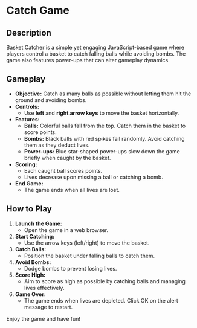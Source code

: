 # Catch Game

## Description

Basket Catcher is a simple yet engaging JavaScript-based game where players control a basket to catch falling balls while avoiding bombs. The game also features power-ups that can alter gameplay dynamics.

## Gameplay

- **Objective:** Catch as many balls as possible without letting them hit the ground and avoiding bombs.
- **Controls:**
  - Use **left** and **right arrow keys** to move the basket horizontally.
- **Features:**
  - **Balls:** Colorful balls fall from the top. Catch them in the basket to score points.
  - **Bombs:** Black balls with red spikes fall randomly. Avoid catching them as they deduct lives.
  - **Power-ups:** Blue star-shaped power-ups slow down the game briefly when caught by the basket.
- **Scoring:**
  - Each caught ball scores points.
  - Lives decrease upon missing a ball or catching a bomb.
- **End Game:**
  - The game ends when all lives are lost.

## How to Play

1. **Launch the Game:**
   - Open the game in a web browser.
2. **Start Catching:**
   - Use the arrow keys (left/right) to move the basket.
3. **Catch Balls:**
   - Position the basket under falling balls to catch them.
4. **Avoid Bombs:**
   - Dodge bombs to prevent losing lives.
5. **Score High:**
   - Aim to score as high as possible by catching balls and managing lives effectively.
6. **Game Over:**
   - The game ends when lives are depleted. Click OK on the alert message to restart.

Enjoy the game and have fun!
